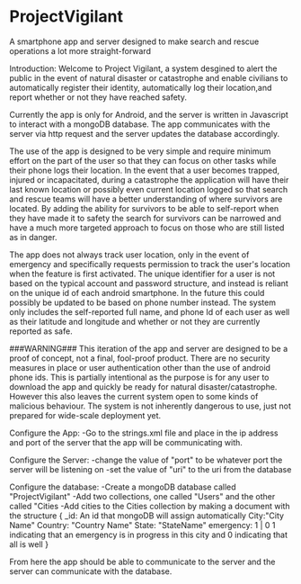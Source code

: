 # ProjectVigilant
A smartphone app and server designed to make search and rescue operations a lot more straight-forward 

Introduction:
Welcome to Project Vigilant, a system desgined to alert the public in the event of natural disaster
or catastrophe and enable civilians to automatically register their identity, automatically log 
their location,and report whether or not they have reached safety.

Currently the app is only for Android, and the server is written in Javascript to interact with
a mongoDB database. The app communicates with the server via http request and the server updates
the database accordingly.

The use of the app is designed to be very simple and require minimum effort on the part of the user
so that they can focus on other tasks while their phone logs their location. In the event that 
a user becomes trapped, injured or incapacitated, during a catastrophe the application will have their last known 
location or possibly even current location logged so that search and rescue teams will have a 
better understanding of where survivors are located. By adding the ability for survivors to be 
able to self-report when they have made it to safety the search for survivors can be narrowed and
have a much more targeted approach to focus on those who are still listed as in danger.

The app does not always track user location, only in the event of emergency
and specifically requests permission to track the user's location when the feature is 
first activated. The unique identifier for a user is not based on the typical account and
password structure, and instead is reliant on the unique id of each android smartphone.
In the future this could possibly be updated to be based on phone number instead.
The system only includes the self-reported full name, and phone Id of each user as well
as their latitude and longitude and whether or not they are currently reported as safe.

###WARNING###
This iteration of the app and server are designed to be a proof of concept, not 
a final, fool-proof product. There are no security measures in place or user authentication
other than the use of android phone ids. This is partially intentional as the purpose is 
for any user to download the app and quickly be ready for natural disaster/catastrophe. 
However this also leaves the current system open to some kinds of malicious behaviour.
The system is not inherently dangerous to use, just not prepared for wide-scale deployment yet.


Configure the App:
-Go to the strings.xml file and place in the ip address and port of the server that 
the app will be communicating with.

Configure the Server:
-change the value of "port" to be whatever port the server will be listening on
-set the value of "uri" to the uri from the database

Configure the database: 
-Create a mongoDB database called "ProjectVigilant" 
-Add two collections, one called "Users" and the other called "Cities
-Add cities to the Cities collection by making a document with the structure
{
_id: An id that mongoDB will assign automatically
City:"City Name"
Country: "Country Name"
State: "StateName"
emergency: 1 | 0 1 indicating that an emergency is in progress in this city and 0 indicating that all is well
}


From here the app should be able to communicate to the server and the server
can communicate with the database.
